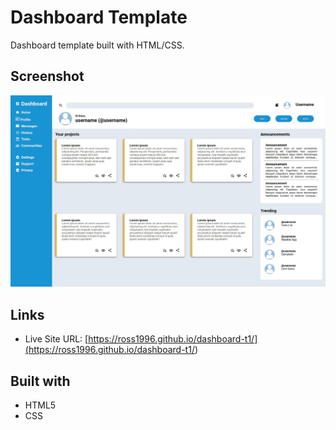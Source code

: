 # Dashboard Template
Dashboard template built with HTML/CSS.

## Screenshot

![](./screenshot.jpeg)

## Links

- Live Site URL: [https://ross1996.github.io/dashboard-t1/](<https://ross1996.github.io/dashboard-t1/>)
## Built with

- HTML5
- CSS